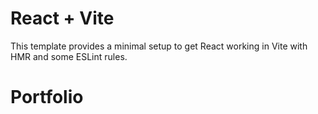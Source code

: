 # React + Vite

This template provides a minimal setup to get React working in Vite with HMR and some ESLint rules.

# Portfolio
